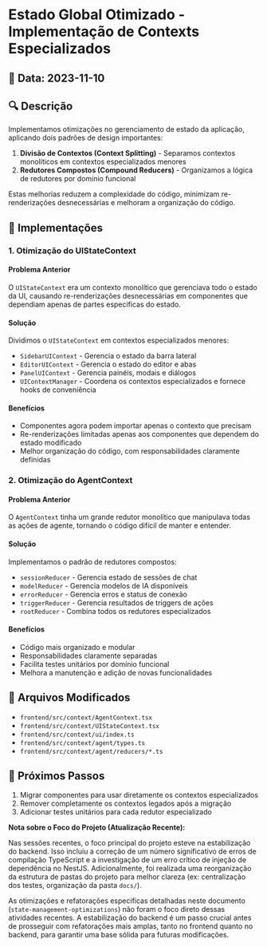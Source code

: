 # Estado Global Otimizado - Implementação de Contexts Especializados

## 📅 Data: 2023-11-10

## 🔍 Descrição
Implementamos otimizações no gerenciamento de estado da aplicação, aplicando dois padrões de design importantes:

1. **Divisão de Contextos (Context Splitting)** - Separamos contextos monolíticos em contextos especializados menores
2. **Redutores Compostos (Compound Reducers)** - Organizamos a lógica de redutores por domínio funcional

Estas melhorias reduzem a complexidade do código, minimizam re-renderizações desnecessárias e melhoram a organização do código.

## 📝 Implementações

### 1. Otimização do UIStateContext

#### Problema Anterior
O `UIStateContext` era um contexto monolítico que gerenciava todo o estado da UI, causando re-renderizações desnecessárias em componentes que dependiam apenas de partes específicas do estado.

#### Solução
Dividimos o `UIStateContext` em contextos especializados menores:

- `SidebarUIContext` - Gerencia o estado da barra lateral
- `EditorUIContext` - Gerencia o estado do editor e abas
- `PanelUIContext` - Gerencia painéis, modais e diálogos
- `UIContextManager` - Coordena os contextos especializados e fornece hooks de conveniência

#### Benefícios
- Componentes agora podem importar apenas o contexto que precisam
- Re-renderizações limitadas apenas aos componentes que dependem do estado modificado
- Melhor organização do código, com responsabilidades claramente definidas

### 2. Otimização do AgentContext

#### Problema Anterior
O `AgentContext` tinha um grande redutor monolítico que manipulava todas as ações de agente, tornando o código difícil de manter e entender.

#### Solução
Implementamos o padrão de redutores compostos:

- `sessionReducer` - Gerencia estado de sessões de chat
- `modelReducer` - Gerencia modelos de IA disponíveis
- `errorReducer` - Gerencia erros e status de conexão
- `triggerReducer` - Gerencia resultados de triggers de ações
- `rootReducer` - Combina todos os redutores especializados

#### Benefícios
- Código mais organizado e modular
- Responsabilidades claramente separadas
- Facilita testes unitários por domínio funcional
- Melhora a manutenção e adição de novas funcionalidades

## 📄 Arquivos Modificados
- `frontend/src/context/AgentContext.tsx`
- `frontend/src/context/UIStateContext.tsx`
- `frontend/src/context/ui/index.ts`
- `frontend/src/context/agent/types.ts`
- `frontend/src/context/agent/reducers/*.ts`

## 🚀 Próximos Passos
1. Migrar componentes para usar diretamente os contextos especializados
2. Remover completamente os contextos legados após a migração
3. Adicionar testes unitários para cada redutor especializado

**Nota sobre o Foco do Projeto (Atualização Recente):**

Nas sessões recentes, o foco principal do projeto esteve na estabilização do backend. Isso incluiu a correção de um número significativo de erros de compilação TypeScript e a investigação de um erro crítico de injeção de dependência no NestJS. Adicionalmente, foi realizada uma reorganização da estrutura de pastas do projeto para melhor clareza (ex: centralização dos testes, organização da pasta `docs/`).

As otimizações e refatorações específicas detalhadas neste documento (`state-management-optimizations`) não foram o foco direto dessas atividades recentes. A estabilização do backend é um passo crucial antes de prosseguir com refatorações mais amplas, tanto no frontend quanto no backend, para garantir uma base sólida para futuras modificações. 